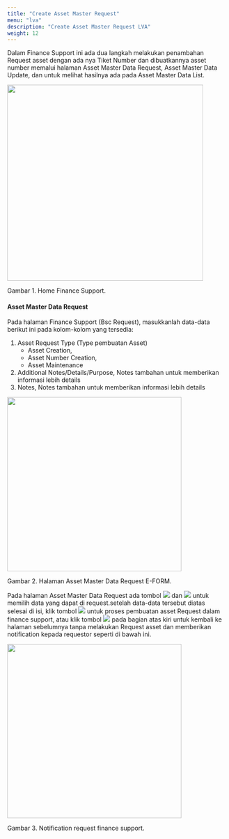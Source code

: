 ```yaml
---
title: "Create Asset Master Request"
menu: "lva"
description: "Create Asset Master Request LVA"
weight: 12
---
```

Dalam Finance Support ini ada dua langkah melakukan penambahan Request asset dengan ada nya Tiket Number dan dibuatkannya asset number memalui halaman Asset Master Data Request, Asset Master Data Update, dan untuk melihat hasilnya ada pada Asset Master Data List.

<div class="figure-caption">

<img src="/images/LVA/finance/homee.png" style="width:auto;height:450px;">

Gambar 1. Home Finance Support.

</div> 

#### Asset Master Data Request

Pada halaman Finance Support (Bsc Request), masukkanlah data-data berikut ini pada kolom-kolom yang tersedia:

1. Asset Request Type (Type pembuatan Asset) 
    - Asset Creation, 
    - Asset Number Creation, 
    - Asset Maintenance
2. Additional Notes/Details/Purpose, Notes tambahan untuk memberikan informasi lebih details
3. Notes, Notes tambahan untuk memberikan informasi lebih details

<div class="figure-caption">

<img src="/images/LVA/finance/list.png" 
style="width:auto;height:400px;">

Gambar 2. Halaman Asset Master Data Request E-FORM.

</div> 

Pada halaman Asset Master Data Request ada tombol ![](/images/LVA/finance/uncheck.png) dan ![](/images/LVA/finance/check.png) untuk memilih data yang dapat di request.setelah data-data tersebut diatas selesai di isi, klik tombol ![](/images/LVA/finance/create.png) untuk proses pembuatan asset Request dalam finance support, atau klik tombol ![](/images/LVA/finance/back.png) pada bagian atas kiri untuk kembali ke halaman sebelumnya tanpa melakukan Request asset dan memberikan notification kepada requestor seperti di bawah ini.

<div class="figure-caption">

<img src="/images/LVA/finance/email.png" style="width:auto;height:400px;">

Gambar 3. Notification request finance support.

</div>